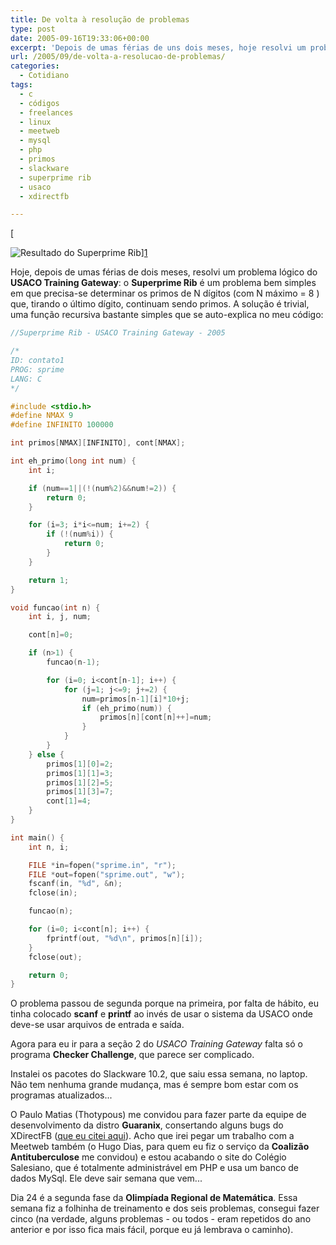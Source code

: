 ```yaml
---
title: De volta à resolução de problemas
type: post
date: 2005-09-16T19:33:06+00:00
excerpt: 'Depois de umas férias de uns dois meses, hoje resolvi um problema lógico do USACO Training Gateway: Superprime Rib.'
url: /2005/09/de-volta-a-resolucao-de-problemas/
categories:
  - Cotidiano
tags:
  - c
  - códigos
  - freelances
  - linux
  - meetweb
  - mysql
  - php
  - primos
  - slackware
  - superprime rib
  - usaco
  - xdirectfb

---
```

[

<img src="https://i1.wp.com/static.flickr.com/26/44020730_e9246b13ef_o.png?w=604" alt="Resultado do Superprime Rib" data-recalc-dims="1" />][1]

Hoje, depois de umas férias de dois meses, resolvi um problema lógico do **USACO Training Gateway**: o **Superprime Rib** é um problema bem simples em que precisa-se determinar os primos de N dígitos (com N máximo = 8 ) que, tirando o último dígito, continuam sendo primos. A solução é trivial, uma função recursiva bastante simples que se auto-explica no meu código:

```c
//Superprime Rib - USACO Training Gateway - 2005

/*
ID: contato1
PROG: sprime
LANG: C
*/

#include <stdio.h>
#define NMAX 9
#define INFINITO 100000

int primos[NMAX][INFINITO], cont[NMAX];

int eh_primo(long int num) {
	int i;

	if (num==1||(!(num%2)&&num!=2)) {
		return 0;
	}

	for (i=3; i*i<=num; i+=2) {
		if (!(num%i)) {
			return 0;
		}
	}

	return 1;
}

void funcao(int n) {
	int i, j, num;

	cont[n]=0;

	if (n>1) {
		funcao(n-1);

		for (i=0; i<cont[n-1]; i++) {
			for (j=1; j<=9; j+=2) {
				num=primos[n-1][i]*10+j;
				if (eh_primo(num)) {
					primos[n][cont[n]++]=num;
				}
			}
		}
	} else {
		primos[1][0]=2;
		primos[1][1]=3;
		primos[1][2]=5;
		primos[1][3]=7;
		cont[1]=4;
	}
}

int main() {
	int n, i;

	FILE *in=fopen("sprime.in", "r");
	FILE *out=fopen("sprime.out", "w");
	fscanf(in, "%d", &n);
	fclose(in);

	funcao(n);

	for (i=0; i<cont[n]; i++) {
		fprintf(out, "%d\n", primos[n][i]);
	}
	fclose(out);

	return 0;
}
```

O problema passou de segunda porque na primeira, por falta de hábito, eu tinha colocado **scanf** e **printf** ao invés de usar o sistema da USACO onde deve-se usar arquivos de entrada e saída.

Agora para eu ir para a seção 2 do _USACO Training Gateway_ falta só o programa **Checker Challenge**, que parece ser complicado.

Instalei os pacotes do Slackware 10.2, que saiu essa semana, no laptop. Não tem nenhuma grande mudança, mas é sempre bom estar com os programas atualizados...

O Paulo Matias (Thotypous) me convidou para fazer parte da equipe de desenvolvimento da distro **Guaranix**, consertando alguns bugs do XDirectFB ([que eu citei aqui][2]). Acho que irei pegar um trabalho com a Meetweb também (o Hugo Dias, para quem eu fiz o serviço da **Coalizão Antituberculose** me convidou) e estou acabando o site do Colégio Salesiano, que é totalmente administrável em PHP e usa um banco de dados MySql. Ele deve sair semana que vem...

Dia 24 é a segunda fase da **Olimpíada Regional de Matemática**. Essa semana fiz a folhinha de treinamento e dos seis problemas, consegui fazer cinco (na verdade, alguns problemas - ou todos - eram repetidos do ano anterior e por isso fica mais fácil, porque eu já lembrava o caminho).

 [1]: http://www.flickr.com/photos/tiago/44020730/ "Resultado do Problema"
 [2]: http://tiagomadeira.com/2005/08/linux-xdirectfb-e-wine/

